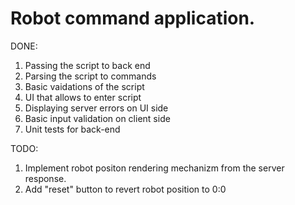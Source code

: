 # Robot command application.

DONE:
1. Passing the script to back end
1. Parsing the script to commands
1. Basic vaidations of the script
1. UI that allows to enter script
1. Displaying server errors on UI side
1. Basic input validation on client side
1. Unit tests for back-end

TODO: 
1. Implement robot positon rendering mechanizm from the server response.
1. Add "reset" button to revert robot position to 0:0
